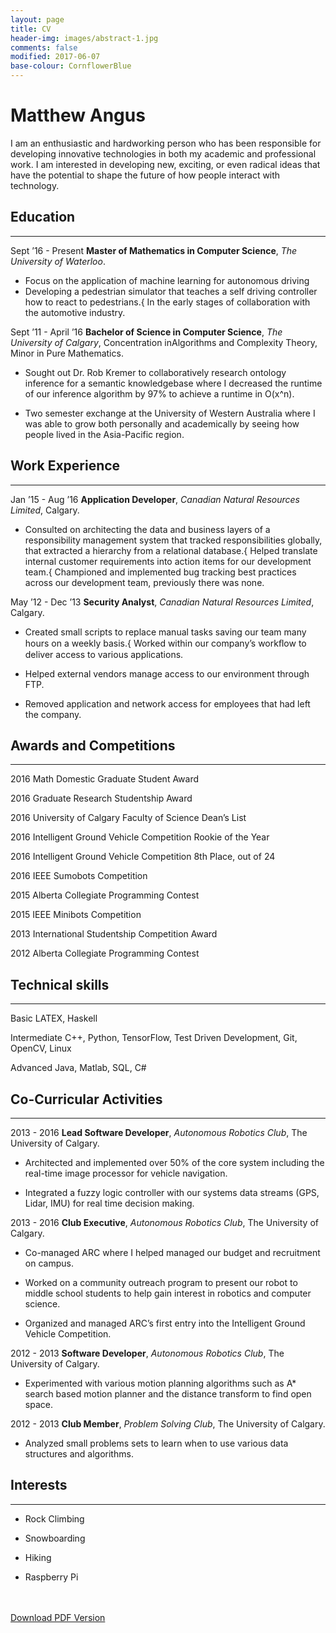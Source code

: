 ```yaml
---
layout: page
title: CV
header-img: images/abstract-1.jpg
comments: false
modified: 2017-06-07
base-colour: CornflowerBlue
---
```


# Matthew Angus
I am an enthusiastic and hardworking person who has been responsible for developing innovative technologies in both my academic and professional work. I am interested in developing new, exciting, or even radical ideas that have the potential to shape the future of how people interact with technology.

## Education
---
<span style="color:{{ page.base-colour }}">Sept ’16 - Present</span> **Master of Mathematics in Computer Science**, *The University of Waterloo*.

- Focus on the application of machine learning for autonomous driving
- Developing a pedestrian simulator that teaches a self driving controller how to react to pedestrians.{ In the early stages of collaboration with the automotive industry.

<span style="color:{{ page.base-colour }}">Sept ’11 - April ’16</span> **Bachelor of Science in Computer Science**, *The University of Calgary*, Concentration inAlgorithms and Complexity Theory, Minor in Pure Mathematics.

- Sought out Dr. Rob Kremer to collaboratively research ontology inference for a semantic knowledgebase where I decreased the runtime of our inference algorithm by 97% to achieve a runtime in O(x^n).

- Two semester exchange at the University of Western Australia where I was able to grow both personally and academically by seeing how people lived in the Asia-Pacific region.

## Work Experience
---

<span style="color:{{ page.base-colour }}">Jan ’15 - Aug ’16</span> **Application Developer**, *Canadian Natural Resources Limited*, Calgary.

- Consulted on architecting the data and business layers of a responsibility management system that tracked responsibilities globally, that extracted a hierarchy from a relational database.{ Helped translate internal customer requirements into action items for our development team.{ Championed and implemented bug tracking best practices across our development team, previously there was none.

<span style="color:{{ page.base-colour }}">May ’12 - Dec ’13</span> **Security Analyst**, *Canadian Natural Resources Limited*, Calgary.

- Created small scripts to replace manual tasks saving our team many hours on a weekly basis.{ Worked within our company’s workﬂow to deliver access to various applications.

- Helped external vendors manage access to our environment through FTP.

- Removed application and network access for employees that had left the company.

## Awards and Competitions
---

<span style="color:{{ page.base-colour }}">2016</span> Math Domestic Graduate Student Award

<span style="color:{{ page.base-colour }}">2016</span> Graduate Research Studentship Award

<span style="color:{{ page.base-colour }}">2016</span> University of Calgary Faculty of Science Dean’s List

<span style="color:{{ page.base-colour }}">2016</span> Intelligent Ground Vehicle Competition Rookie of the Year

<span style="color:{{ page.base-colour }}">2016</span> Intelligent Ground Vehicle Competition 8th Place, out of 24

<span style="color:{{ page.base-colour }}">2016</span> IEEE Sumobots Competition

<span style="color:{{ page.base-colour }}">2015</span> Alberta Collegiate Programming Contest

<span style="color:{{ page.base-colour }}">2015</span> IEEE Minibots Competition

<span style="color:{{ page.base-colour }}">2013</span> International Studentship Competition Award

<span style="color:{{ page.base-colour }}">2012</span> Alberta Collegiate Programming Contest

## Technical skills
---

<span style="color:{{ page.base-colour }}">Basic</span> LATEX, Haskell

<span style="color:{{ page.base-colour }}">Intermediate</span> C++, Python, TensorFlow, Test Driven Development, Git, OpenCV, Linux

<span style="color:{{ page.base-colour }}">Advanced</span> Java, Matlab, SQL, C#

## Co-Curricular Activities
---
<span style="color:{{ page.base-colour }}">2013 - 2016</span> **Lead Software Developer**, *Autonomous Robotics Club*, The University of Calgary.

- Architected and implemented over 50% of the core system including the real-time image processor for vehicle navigation.

- Integrated a fuzzy logic controller with our systems data streams (GPS, Lidar, IMU) for real time decision making.

<span style="color:{{ page.base-colour }}">2013 - 2016</span> **Club Executive**, *Autonomous Robotics Club*, The University of Calgary.

- Co-managed ARC where I helped managed our budget and recruitment on campus.

- Worked on a community outreach program to present our robot to middle school students to help gain interest in robotics and computer science.

- Organized and managed ARC’s first entry into the Intelligent Ground Vehicle Competition.

<span style="color:{{ page.base-colour }}">2012 - 2013</span> **Software Developer**, *Autonomous Robotics Club*, The University of Calgary.

- Experimented with various motion planning algorithms such as A* search based motion planner and the distance transform to find open space.

<span style="color:{{ page.base-colour }}">2012 - 2013</span> **Club Member**, *Problem Solving Club*, The University of Calgary.

- Analyzed small problems sets to learn when to use various data structures and algorithms.

## Interests
---
- Rock Climbing

- Snowboarding

- Hiking

- Raspberry Pi

<div markdown="0">
    <br><br>
    <a href="{{ site.url }}/downloads/CV.pdf" class="btn btn-success">Download PDF Version</a>
</div>

